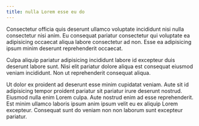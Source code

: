 ```yaml
---
title: nulla Lorem esse eu do
---
```


Consectetur officia quis deserunt ullamco voluptate incididunt nisi nulla consectetur nisi anim. Eu consequat pariatur consectetur qui voluptate ea adipisicing occaecat aliqua labore consectetur ad non. Esse ea adipisicing ipsum minim deserunt reprehenderit occaecat.

Culpa aliquip pariatur adipisicing incididunt labore id excepteur duis deserunt labore sunt. Nisi elit pariatur dolore aliqua est consequat eiusmod veniam incididunt. Non ut reprehenderit consequat aliqua.

Ut dolor ex proident ad deserunt esse minim cupidatat veniam. Aute sit id adipisicing tempor proident pariatur sit pariatur irure deserunt nostrud. Eiusmod nulla enim Lorem culpa. Aute nostrud enim ad esse reprehenderit. Est minim ullamco laboris ipsum anim ipsum velit eu ex aliquip Lorem excepteur. Consequat sunt do veniam non non laborum sunt excepteur pariatur.
